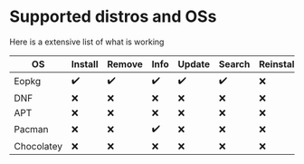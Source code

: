 # Supported distros and OSs
Here is a extensive list of what is working 

| OS | Install | Remove | Info | Update | Search | Reinstall |
|---|---|---|---|---|---|---|
| Eopkg | :heavy_check_mark: | :heavy_check_mark: | :heavy_check_mark: | :heavy_check_mark: | :heavy_check_mark: | :x: |
| DNF | :x: | :x: | :x: | :x: | :x: | :x: |
| APT | :x: | :x: | :x: | :x: | :x: | :x: |
| Pacman | :x: | :x: | :heavy_check_mark: | :x: | :x: | :x: |
| Chocolatey | :x: | :x: | :x: | :x: | :x: | :x: |

